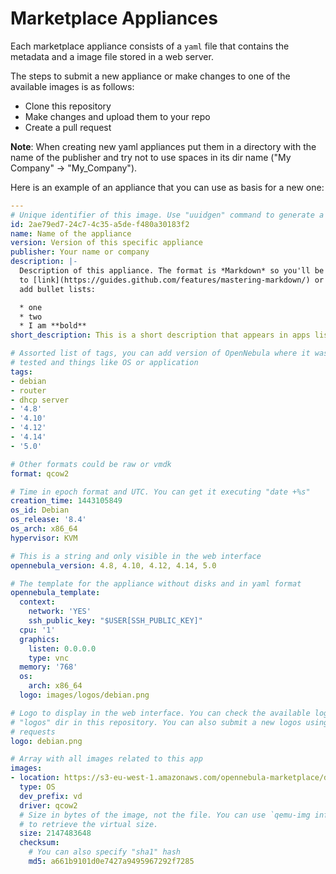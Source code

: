 # Marketplace Appliances

Each marketplace appliance consists of a `yaml` file that contains the metadata and a image file stored in a web server.

The steps to submit a new appliance or make changes to one of the available images is as follows:

* Clone this repository
* Make changes and upload them to your repo
* Create a pull request

**Note**: When creating new yaml appliances put them in a directory with the name of the publisher and try not to use spaces in its dir name ("My Company" -> "My_Company").

Here is an example of an appliance that you can use as basis for a new one:


```yaml
---
# Unique identifier of this image. Use "uuidgen" command to generate a new one
id: 2ae79ed7-24c7-4c35-a5de-f480a30183f2
name: Name of the appliance
version: Version of this specific appliance
publisher: Your name or company
description: |-
  Description of this appliance. The format is *Markdown* so you'll be able
  to [link](https://guides.github.com/features/mastering-markdown/) or
  add bullet lists:

  * one
  * two
  * I am **bold**
short_description: This is a short description that appears in apps list

# Assorted list of tags, you can add version of OpenNebula where it was
# tested and things like OS or application
tags:
- debian
- router
- dhcp server
- '4.8'
- '4.10'
- '4.12'
- '4.14'
- '5.0'

# Other formats could be raw or vmdk
format: qcow2

# Time in epoch format and UTC. You can get it executing "date +%s"
creation_time: 1443105849
os_id: Debian
os_release: '8.4'
os_arch: x86_64
hypervisor: KVM

# This is a string and only visible in the web interface
opennebula_version: 4.8, 4.10, 4.12, 4.14, 5.0

# The template for the appliance without disks and in yaml format
opennebula_template:
  context:
    network: 'YES'
    ssh_public_key: "$USER[SSH_PUBLIC_KEY]"
  cpu: '1'
  graphics:
    listen: 0.0.0.0
    type: vnc
  memory: '768'
  os:
    arch: x86_64
  logo: images/logos/debian.png

# Logo to display in the web interface. You can check the available logos in
# "logos" dir in this repository. You can also submit a new logos using pull
# requests
logo: debian.png

# Array with all images related to this app
images:
- location: https://s3-eu-west-1.amazonaws.com/opennebula-marketplace/debian8-5.0.1-fix.qcow2c
  type: OS
  dev_prefix: vd
  driver: qcow2
  # Size in bytes of the image, not the file. You can use `qemu-img info` command
  # to retrieve the virtual size.
  size: 2147483648
  checksum:
    # You can also specify "sha1" hash
    md5: a661b9101d0e7427a9495967292f7285
```



